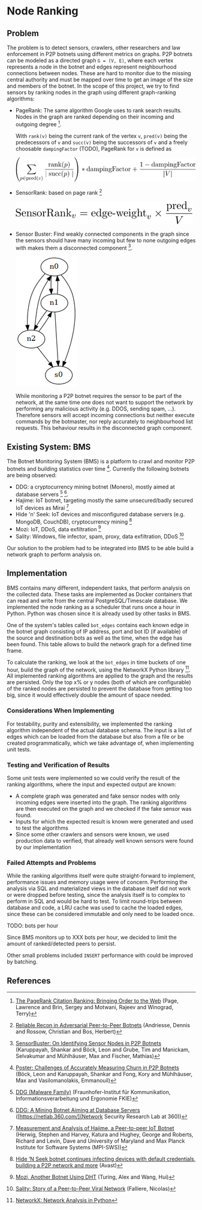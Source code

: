 # Node Ranking

## Problem

The problem is to detect sensors, crawlers, other researchers and law enforcement in P2P botnets using different metrics on graphs.
P2P botnets can be modeled as a directed graph `G = (V, E)`, where each vertex represents a node in the botnet and edges represent neighbourhood connections between nodes.
These are hard to monitor due to the missing central authority and must be mapped over time to get an image of the size and members of the botnet.
In the scope of this project, we try to find sensors by ranking nodes in the graph using different graph-ranking algorithms:

* PageRank:
    The same algorithm Google uses to rank search results. Nodes in the graph are ranked depending on their incoming and outgoing degree [^pagerank].

    With `rank(v)` being the current rank of the vertex `v`, `pred(v)` being the predecessors of `v` and `succ(v)` being the successors of `v` and a freely choosable `dampingFactor` (TODO), PageRank for `v` is defined as

    ![PageRank](./pagerank.svg)

* SensorRank:
    based on page rank [^recon]

    ![SensorRank](./sensorrank.svg)

* Sensor Buster:
    Find weakly connected components in the graph since the sensors should have many incoming but few to none outgoing edges with makes them a disconnected component [^sensorbuster].

    ![Graph with weakly connected component](./weaklyconnected.png)

    While monitoring a P2P botnet requires the sensor to be part of the network, at the same time one does not want to support the network by performing any malicious activity (e.g. DDOS, sending spam, ...).
    Therefore sensors will accept incoming connections but neither execute commands by the botmaster, nor reply accurately to neighbourhood list requests.
    This behaviour results in the disconnected graph component.



## Existing System: BMS

The Botnet Monitoring System (BMS) is a platform to crawl and monitor P2P botnets and building statistics over time [^bms].
Currently the following botnets are being observed:

* DDG: a cryptocurrency mining botnet (Monero), mostly aimed at database servers [^ddg] [^ddg_netlab].
* Hajime: IoT botnet, targeting mostly the same unsecured/badly secured IoT devices as Mirai [^hajime]
* Hide 'n' Seek: IoT devices and misconfigured database servers (e.g. MongoDB, CouchDB), cryptocurrency mining [^hns]
* Mozi: IoT, DDoS, data exfiltration [^mozi]
* Sality: Windows, file infector, spam, proxy, data exfiltration, DDoS [^sality]

Our solution to the problem had to be integrated into BMS to be able build a network graph to perform analysis on.


## Implementation

BMS contains many different, independent tasks, that perform analysis on the collected data.
These tasks are implemented as Docker containers that can read and write from the central PostgreSQL/Timescale database.
We implemented the node ranking as a scheduler that runs once a hour in Python.
Python was chosen since it is already used by other tasks in BMS.

One of the system's tables called `bot_edges` contains each known edge in the botnet graph consisting of IP address, port and bot ID (if available) of the source and destination bots as well as the time, when the edge has been found.
This table allows to build the network graph for a defined time frame.

To calculate the ranking, we look at the `bot_edges` in time buckets of one hour, build the graph of the network, using the NetworkX Python library [^nx].
All implemented ranking algorithms are applied to the graph and the results are persisted.
Only the top x% or y nodes (both of which are configurable) of the ranked nodes are persisted to prevent the database from getting too big, since it would effectively double the amount of space needed.

### Considerations When Implementing

For testability, purity and extensibility, we implemented the ranking algorithm independent of the actual database schema.
The input is a list of edges which can be loaded from the database but also from a file or be created programmatically, which we take advantage of, when implementing unit tests.

### Testing and Verification of Results

Some unit tests were implemented so we could verify the result of the ranking algorithms, where the input and expected output are known:

* A complete graph was generated and fake sensor nodes with only incoming edges were inserted into the graph. The ranking algorithms are then executed on the graph and we checked if the fake sensor was found.
* Inputs for which the expected result is known were generated and used to test the algorithms
* Since some other crawlers and sensors were known, we used production data to verified, that already well known sensors were found by our implementation


### Failed Attempts and Problems

While the ranking algorithms itself were quite straight-forward to implement, performance issues and memory usage were of concern.
Performing the analysis via SQL and materialized views in the database itself did not work or were dropped before testing, since the analysis itself is to complex to perform in SQL and would be hard to test.
To limit round-trips between database and code, a LRU cache was used to cache the loaded edges, since these can be considered immutable and only need to be loaded once.

TODO: bots per hour

Since BMS monitors up to XXX bots per hour, we decided to limit the amount of ranked/detected peers to persist.

Other small problems included `INSERT` performance with could be improved by batching.

## References

[^recon]: [Reliable Recon in Adversarial Peer-to-Peer Botnets](https://doi.org/10.1145/2815675.2815682) (Andriesse, Dennis and Rossow, Christian and Bos, Herbert)
[^sensorbuster]: [SensorBuster: On Identifying Sensor Nodes in P2P Botnets](https://doi.org/10.1145/3098954.3098991) (Karuppayah, Shankar and Böck, Leon and Grube, Tim and Manickam, Selvakumar and Mühlhäuser, Max and Fischer, Mathias)
[^pagerank]: [The PageRank Citation Ranking: Bringing Order to the Web](http://ilpubs.stanford.edu:8090/422/1/1999-66.pdf) (Page, Lawrence and Brin, Sergey and Motwani, Rajeev and Winograd, Terry)
[^bms]: [Poster: Challenges of Accurately Measuring Churn in P2P Botnets](https://dl.acm.org/doi/10.1145/3319535.3363281) (Böck, Leon and Karuppayah, Shankar and Fong, Kory and Mühlhäuser, Max and Vasilomanolakis, Emmanouil)
[^nx]: [NetworkX: Network Analysis in Python](https://networkx.org/)
[^ddg]: [DDG (Malware Family)](https://malpedia.caad.fkie.fraunhofer.de/details/elf.ddg) (Fraunhofer-Institut für Kommunikation, Informationsverarbeitung und Ergonomie FKIE)
[^ddg_netlab]: [DDG: A Mining Botnet Aiming at Database Servers](https://blog.netlab.360.com/ddg-a-mining-botnet-aiming-at-database-servers/) ([https://netlab.360.com/](Network Security Research Lab at 360))
[^hajime]: [Measurement and Analysis of Hajime, a Peer-to-peer IoT Botnet](https://par.nsf.gov/servlets/purl/10096257) (Herwig, Stephen and Harvey, Katura and Hughey, George and Roberts, Richard and Levin, Dave and University of Maryland and Max Planck Institute for Software Systems (MPI-SWS))
[^hns]: [Hide ‘N Seek botnet continues infecting devices with default credentials, building a P2P network and more](https://blog.avast.com/hide-n-seek-botnet-continues) (Avast)
[^mozi]: [Mozi, Another Botnet Using DHT](https://blog.netlab.360.com/mozi-another-botnet-using-dht/) (Turing, Alex and Wang, Hui)
[^sality]: [Sality: Story of a Peer-to-Peer Viral Network](https://web.archive.org/web/20120403180815/http://www.symantec.com/content/en/us/enterprise/media/security_response/whitepapers/sality_peer_to_peer_viral_network.pdf) (Falliere, Nicolas)
